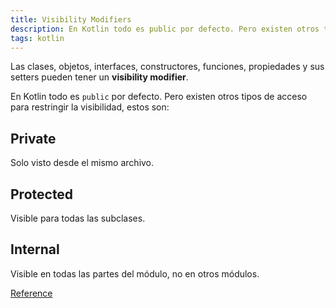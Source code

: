 ```yaml
---
title: Visibility Modifiers
description: En Kotlin todo es public por defecto. Pero existen otros tipos de acceso para restringir la visibilidad.
tags: kotlin
---
```


Las clases, objetos, interfaces, constructores, funciones, propiedades y sus setters pueden tener un __visibility modifier__.

En Kotlin todo es `public` por defecto. Pero existen otros tipos de acceso para restringir la visibilidad, estos son:

## Private

Solo visto desde el mismo archivo.

## Protected

Visible para todas las subclases.

## Internal

Visible en todas las partes del módulo, no en otros módulos.



[Reference](https://kotlinlang.org/docs/reference/visibility-modifiers.html)